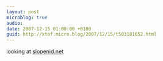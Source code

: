 ```yaml
---
layout: post
microblog: true
audio: 
date: 2007-12-15 01:00:00 +0100
guid: http://xtof.micro.blog/2007/12/15/t503181652.html
---
```

looking at [slopenid.net](http://slopenid.net/)
